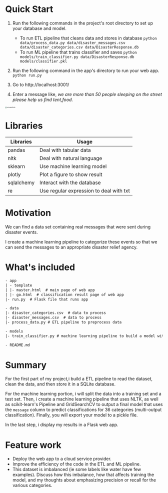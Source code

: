 

# Quick Start

1. Run the following commands in the project's root directory to set up your database and model.

    - To run ETL pipeline that cleans data and stores in database
        `python data/process_data.py data/disaster_messages.csv data/disaster_categories.csv data/DisasterResponse.db`
    - To run ML pipeline that trains classifier and saves
        `python models/train_classifier.py data/DisasterResponse.db models/classifier.pkl`
2. Run the following command in the app's directory to run your web app.
    `python run.py`
3. Go to http://localhost:3001/
4. Enter a message like, *we are more than 50 people sleeping on the street please help us find tent,food.*



<img src="https://img2018.cnblogs.com/blog/1821356/201910/1821356-20191021205555739-243361377.png" alt="screenshots" style="zoom:33%;" />

# Libraries

| Libraries  | Usage                                   |
| ---------- | --------------------------------------- |
| pandas     | Deal with tabular data                  |
| nltk       | Deal with natural language              |
| sklearn    | Use machine learning model              |
| plotly     | Plot a figure to show result            |
| sqlalchemy | Interact with the database              |
| re         | Use regular expression to deal with txt |

# Motivation

We can find a data set containing real messages that were sent during disaster events.

I create a machine learning pipeline to categorize these events so that we can send the messages to an appropriate disaster relief agency.

# What's included



```txt
- app
| - template
| |- master.html  # main page of web app
| |- go.html  # classification result page of web app
|- run.py  # Flask file that runs app

- data
|- disaster_categories.csv  # data to process 
|- disaster_messages.csv  # data to process
|- process_data.py # ETL pipeline to preprocess data

- models
|- train_classifier.py # machine learning pipeline to build a model with data

- README.md
```

# Summary

For the first part of my project,i build a ETL pipeline to read the dataset, clean the data, and then store it in a SQLite database. 

For the machine learning portion, i will split the data into a training set and a test set. Then, i create a machine learning pipeline that uses NLTK, as well as scikit-learn's Pipeline and GridSearchCV to output a final model that uses the `message` column to predict classifications for 36 categories (multi-output classification). Finally, you will export your model to a pickle file.

In the last step, i display my results in a Flask web app. 

# Feature work

* Deploy the web app to a cloud service provider.
* Improve the efficiency of the code in the ETL and ML pipeline.
* This dataset is imbalanced (ie some labels like water have few examples). Discuss how this imbalance, how that affects training the model, and my thoughts about emphasizing precision or recall for the various categories.